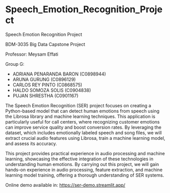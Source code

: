 # Speech_Emotion_Recognition_Project

Speech Emotion Recognition Project

BDM-3035 Big Data Capstone Project

Professor: Meysam Effati

Group G: 
- ADRIANA PENARANDA BARON (C0898944)
- ARUNA GURUNG  (C0896129)
- CARLOS REY PINTO (C0868575)
- HALDO SOMOZA SOLIS (C0904838)
- PUJAN SHRESTHA (C0901167)

The Speech Emotion Recognition (SER) project focuses on creating a Python-based model that can detect 
human emotions from speech using the Librosa library and machine learning techniques. This 
application is particularly useful for call centers, where recognizing customer emotions can improve 
service quality and boost conversion rates. By leveraging the dataset, which includes emotionally labeled 
speech and song files, we will extract crucial audio features using Librosa, train a machine learning 
model, and assess its accuracy. 

This project provides practical experience in audio processing and machine learning, showcasing the 
effective integration of these technologies in understanding human emotions. By carrying out this 
project, we will gain hands-on experience in audio processing, feature extraction, and machine learning 
model training, offering a thorough understanding of SER systems.

Online demo available in: https://ser-demo.streamlit.app/
